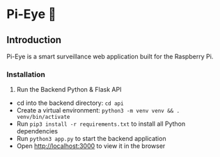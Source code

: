 # Pi-Eye 🤖

## Introduction
Pi-Eye is a smart surveillance web application built for the Raspberry Pi.

### Installation
1. Run the Backend Python & Flask API
  * cd into the backend directory: `cd api`
  * Create a virtual environment: `python3 -m venv venv && . venv/bin/activate`
  * Run `pip3 install -r requirements.txt` to install all Python dependencies
  * Run `python3 app.py` to start the backend application
  * Open [http://localhost:3000](http://localhost:8000) to view it in the browser
